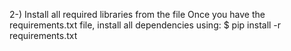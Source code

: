 2-) Install all required libraries from the file
Once you have the requirements.txt file, install all dependencies using:
$ pip install -r requirements.txt
